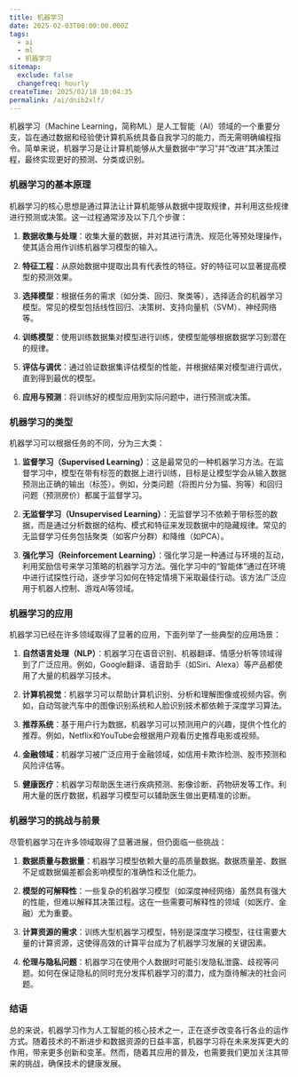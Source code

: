 ```yaml
---
title: 机器学习
date: 2025-02-03T00:00:00.000Z
tags:
  - ai
  - ml
  - 机器学习
sitemap:
  exclude: false
  changefreq: hourly
createTime: 2025/02/18 10:04:35
permalink: /ai/dnib2xlf/
---
```


机器学习（Machine Learning，简称ML）是人工智能（AI）领域的一个重要分支，旨在通过数据和经验使计算机系统具备自我学习的能力，而无需明确编程指令。简单来说，机器学习是让计算机能够从大量数据中“学习”并“改进”其决策过程，最终实现更好的预测、分类或识别。

### 机器学习的基本原理
机器学习的核心思想是通过算法让计算机能够从数据中提取规律，并利用这些规律进行预测或决策。这一过程通常涉及以下几个步骤：

1. **数据收集与处理**：收集大量的数据，并对其进行清洗、规范化等预处理操作，使其适合用作训练机器学习模型的输入。

2. **特征工程**：从原始数据中提取出具有代表性的特征。好的特征可以显著提高模型的预测效果。

3. **选择模型**：根据任务的需求（如分类、回归、聚类等），选择适合的机器学习模型。常见的模型包括线性回归、决策树、支持向量机（SVM）、神经网络等。

4. **训练模型**：使用训练数据集对模型进行训练，使模型能够根据数据学习到潜在的规律。

5. **评估与调优**：通过验证数据集评估模型的性能，并根据结果对模型进行调优，直到得到最优的模型。

6. **应用与预测**：将训练好的模型应用到实际问题中，进行预测或决策。

### 机器学习的类型
机器学习可以根据任务的不同，分为三大类：

1. **监督学习（Supervised Learning）**：这是最常见的一种机器学习方法。在监督学习中，模型在带有标签的数据上进行训练，目标是让模型学会从输入数据预测出正确的输出（标签）。例如，分类问题（将图片分为猫、狗等）和回归问题（预测房价）都属于监督学习。

2. **无监督学习（Unsupervised Learning）**：无监督学习不依赖于带标签的数据，而是通过分析数据的结构、模式和特征来发现数据中的隐藏规律。常见的无监督学习任务包括聚类（如客户分群）和降维（如PCA）。

3. **强化学习（Reinforcement Learning）**：强化学习是一种通过与环境的互动，利用奖励信号来学习策略的机器学习方法。强化学习中的“智能体”通过在环境中进行试探性行动，逐步学习如何在特定情境下采取最佳行动。该方法广泛应用于机器人控制、游戏AI等领域。

### 机器学习的应用
机器学习已经在许多领域取得了显著的应用，下面列举了一些典型的应用场景：

1. **自然语言处理（NLP）**：机器学习在语音识别、机器翻译、情感分析等领域得到了广泛应用。例如，Google翻译、语音助手（如Siri、Alexa）等产品都使用了大量的机器学习技术。

2. **计算机视觉**：机器学习可以帮助计算机识别、分析和理解图像或视频内容。例如，自动驾驶汽车中的图像识别系统和人脸识别技术都依赖于深度学习算法。

3. **推荐系统**：基于用户行为数据，机器学习可以预测用户的兴趣，提供个性化的推荐。例如，Netflix和YouTube会根据用户观看历史推荐电影或视频。

4. **金融领域**：机器学习被广泛应用于金融领域，如信用卡欺诈检测、股市预测和风险评估等。

5. **健康医疗**：机器学习帮助医生进行疾病预测、影像诊断、药物研发等工作。利用大量的医疗数据，机器学习模型可以辅助医生做出更精准的诊断。

### 机器学习的挑战与前景
尽管机器学习在许多领域取得了显著进展，但仍面临一些挑战：

1. **数据质量与数据量**：机器学习模型依赖大量的高质量数据。数据质量差、数据不足或数据偏差都会影响模型的准确性和泛化能力。

2. **模型的可解释性**：一些复杂的机器学习模型（如深度神经网络）虽然具有强大的性能，但难以解释其决策过程。这在一些需要可解释性的领域（如医疗、金融）尤为重要。

3. **计算资源的需求**：训练大型机器学习模型，特别是深度学习模型，往往需要大量的计算资源，这使得高效的计算平台成为了机器学习发展的关键因素。

4. **伦理与隐私问题**：机器学习在使用个人数据时可能引发隐私泄露、歧视等问题。如何在保证隐私的同时充分发挥机器学习的潜力，成为亟待解决的社会问题。

### 结语
总的来说，机器学习作为人工智能的核心技术之一，正在逐步改变各行各业的运作方式。随着技术的不断进步和数据资源的日益丰富，机器学习将在未来发挥更大的作用，带来更多创新和变革。然而，随着其应用的普及，也需要我们更加关注其带来的挑战，确保技术的健康发展。